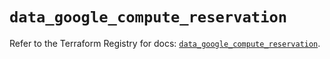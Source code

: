 # `data_google_compute_reservation`

Refer to the Terraform Registry for docs: [`data_google_compute_reservation`](https://registry.terraform.io/providers/hashicorp/google/5.40.0/docs/data-sources/compute_reservation).
